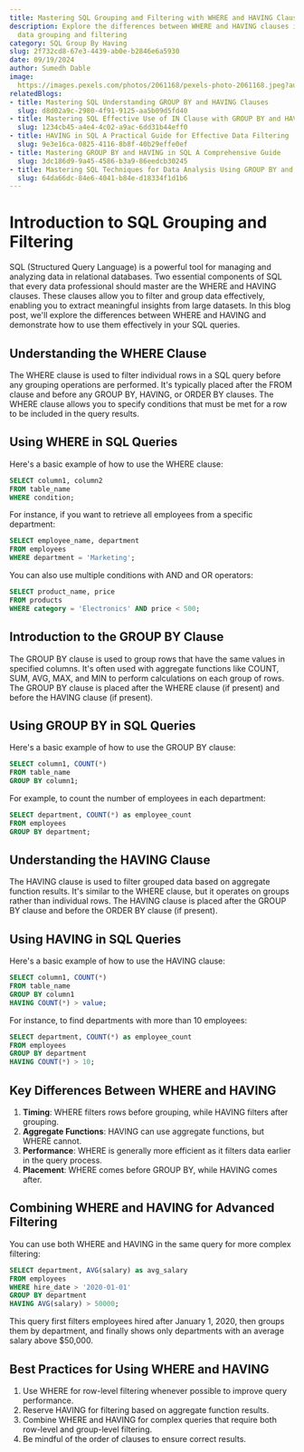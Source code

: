 ```yaml
---
title: Mastering SQL Grouping and Filtering with WHERE and HAVING Clauses
description: Explore the differences between WHERE and HAVING clauses in SQL for effective
  data grouping and filtering
category: SQL Group By Having
slug: 2f732cd8-67e3-4439-ab0e-b2846e6a5930
date: 09/19/2024
author: Sumedh Dable
image: 
  https://images.pexels.com/photos/2061168/pexels-photo-2061168.jpeg?auto=compress&cs=tinysrgb&w=600
relatedBlogs:
- title: Mastering SQL Understanding GROUP BY and HAVING Clauses
  slug: d8d02a9c-2980-4f91-9125-aa5b09d5fd40
- title: Mastering SQL Effective Use of IN Clause with GROUP BY and HAVING
  slug: 1234cb45-a4e4-4c02-a9ac-6dd31b44eff0
- title: HAVING in SQL A Practical Guide for Effective Data Filtering
  slug: 9e3e16ca-0825-4116-8b8f-40b29effe0ef
- title: Mastering GROUP BY and HAVING in SQL A Comprehensive Guide
  slug: 3dc186d9-9a45-4586-b3a9-86eedcb30245
- title: Mastering SQL Techniques for Data Analysis Using GROUP BY and HAVING Together
  slug: 64da66dc-84e6-4041-b84e-d18334f1d1b6
---
```


# Introduction to SQL Grouping and Filtering

SQL (Structured Query Language) is a powerful tool for managing and analyzing data in relational databases. Two essential components of SQL that every data professional should master are the WHERE and HAVING clauses. These clauses allow you to filter and group data effectively, enabling you to extract meaningful insights from large datasets. In this blog post, we'll explore the differences between WHERE and HAVING and demonstrate how to use them effectively in your SQL queries.

## Understanding the WHERE Clause

The WHERE clause is used to filter individual rows in a SQL query before any grouping operations are performed. It's typically placed after the FROM clause and before any GROUP BY, HAVING, or ORDER BY clauses. The WHERE clause allows you to specify conditions that must be met for a row to be included in the query results.

## Using WHERE in SQL Queries

Here's a basic example of how to use the WHERE clause:

```sql
SELECT column1, column2
FROM table_name
WHERE condition;
```

For instance, if you want to retrieve all employees from a specific department:

```sql
SELECT employee_name, department
FROM employees
WHERE department = 'Marketing';
```

You can also use multiple conditions with AND and OR operators:

```sql
SELECT product_name, price
FROM products
WHERE category = 'Electronics' AND price < 500;
```

## Introduction to the GROUP BY Clause

The GROUP BY clause is used to group rows that have the same values in specified columns. It's often used with aggregate functions like COUNT, SUM, AVG, MAX, and MIN to perform calculations on each group of rows. The GROUP BY clause is placed after the WHERE clause (if present) and before the HAVING clause (if present).

## Using GROUP BY in SQL Queries

Here's a basic example of how to use the GROUP BY clause:

```sql
SELECT column1, COUNT(*)
FROM table_name
GROUP BY column1;
```

For example, to count the number of employees in each department:

```sql
SELECT department, COUNT(*) as employee_count
FROM employees
GROUP BY department;
```

## Understanding the HAVING Clause

The HAVING clause is used to filter grouped data based on aggregate function results. It's similar to the WHERE clause, but it operates on groups rather than individual rows. The HAVING clause is placed after the GROUP BY clause and before the ORDER BY clause (if present).

## Using HAVING in SQL Queries

Here's a basic example of how to use the HAVING clause:

```sql
SELECT column1, COUNT(*)
FROM table_name
GROUP BY column1
HAVING COUNT(*) > value;
```

For instance, to find departments with more than 10 employees:

```sql
SELECT department, COUNT(*) as employee_count
FROM employees
GROUP BY department
HAVING COUNT(*) > 10;
```

## Key Differences Between WHERE and HAVING

1. **Timing**: WHERE filters rows before grouping, while HAVING filters after grouping.
2. **Aggregate Functions**: HAVING can use aggregate functions, but WHERE cannot.
3. **Performance**: WHERE is generally more efficient as it filters data earlier in the query process.
4. **Placement**: WHERE comes before GROUP BY, while HAVING comes after.

## Combining WHERE and HAVING for Advanced Filtering

You can use both WHERE and HAVING in the same query for more complex filtering:

```sql
SELECT department, AVG(salary) as avg_salary
FROM employees
WHERE hire_date > '2020-01-01'
GROUP BY department
HAVING AVG(salary) > 50000;
```

This query first filters employees hired after January 1, 2020, then groups them by department, and finally shows only departments with an average salary above $50,000.

## Best Practices for Using WHERE and HAVING

1. Use WHERE for row-level filtering whenever possible to improve query performance.
2. Reserve HAVING for filtering based on aggregate function results.
3. Combine WHERE and HAVING for complex queries that require both row-level and group-level filtering.
4. Be mindful of the order of clauses to ensure correct results.
